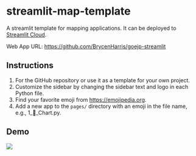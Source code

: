 # streamlit-map-template

A streamlit template for mapping applications. It can be deployed to [Streamlit Cloud](https://streamlit.io/cloud).

Web App URL: <https://github.com/BrycenHarris/goejp-streamlit>

## Instructions

1. For the GitHub repository or use it as a template for your own project.
2. Customize the sidebar by changing the sidebar text and logo in each Python file.
3. Find your favorite emoji from https://emojipedia.org.
4. Add a new app to the `pages/` directory with an emoji in the file name, e.g., 1_🚀_Chart.py.

## Demo

![](https://i.imgur.com/6lj0oAO.png)
